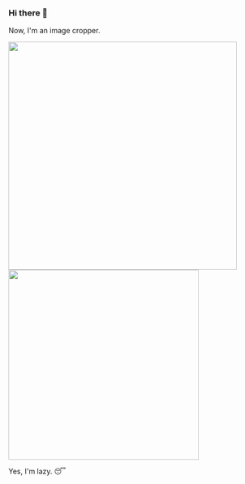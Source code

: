 ### Hi there 👋

Now, I'm an image cropper. 

<img src="https://github-readme-stats.vercel.app/api?username=ZzqiZQute&count_private=true" width="450"/> <img src="https://github-readme-stats.vercel.app/api/top-langs/?username=ZzqiZQute&layout=compact" width="375"/>

Yes, I'm lazy. 😴
<!--
**ZzqiZQute/ZzqiZQute** is a ✨ _special_ ✨ repository because its `README.md` (this file) appears on your GitHub profile.

Here are some ideas to get you started:

- 🔭 I’m currently working on ...
- 🌱 I’m currently learning ...
- 👯 I’m looking to collaborate on ...
- 🤔 I’m looking for help with ...
- 💬 Ask me about ...
- 📫 How to reach me: ...
- 😄 Pronouns: ...
- ⚡ Fun fact: ...
-->
